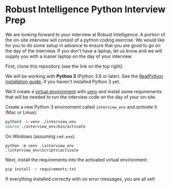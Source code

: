 # Robust Intelligence Python Interview Prep

We are looking forward to your interview at Robust Intelligence. A portion of the on-site interview will consist of a python coding exercise. We would like for you to do some setup in advance to ensure that you are good to go on the day of the interview. If you don't have a laptop, let us know and we will supply you with a loaner laptop on the day of your interview.

First, clone this repository (see the link on the top right).

We will be working with **Python 3** (Python 3.6 or later). See the [RealPython installation guide], if you haven't installed Python 3 yet.

We'll create a [virtual environment] with [venv]
and install some requirements that will be needed to run the interview code on the day of your on-site.

Create a new Python 3 environment called `interview_env` and _activate_ it
(Mac or Linux):

```bash
python3 -m venv ./interview_env
source ./interview_env/bin/activate
```

On Windows (assuming `cmd.exe`):

```batch
python -m venv .\interview_env
.\interview_env\Scripts\activate
```

Next, install the requirements into the activated virtual environment:

```bash
pip install -r requirements.txt
```

If everything installed correctly with no error messages, you are all set!

[RealPython installation guide]: https://realpython.com/installing-python/
[virtual environment]: https://realpython.com/python-virtual-environments-a-primer/
[venv]: https://docs.python.org/3/library/venv.html